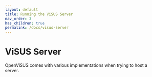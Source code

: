 ```yaml
---
layout: default
title: Running the ViSUS Server
nav_order: 3
has_children: true
permalink: /docs/visus-server
---
```


# ViSUS Server

OpenViSUS comes with various implementations when trying to host a server.